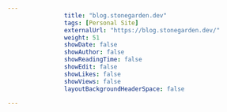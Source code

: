 ---
                title: "blog.stonegarden.dev"
                tags: [Personal Site]
                externalUrl: "https://blog.stonegarden.dev/"
                weight: 51
                showDate: false
                showAuthor: false
                showReadingTime: false
                showEdit: false
                showLikes: false
                showViews: false
                layoutBackgroundHeaderSpace: false
                ---
